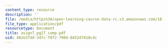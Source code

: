 ```yaml
---
content_type: resource
description: ''
file: /media/https%3A/open-learning-course-data-rc.s3.amazonaws.com/18-996a-simplicity-theory-spring-2004/482e37dd34fcf0f2790d8452d7418cdc_asign7_pg27_comp.pdf
file_type: application/pdf
resourcetype: Document
title: asign7_pg27_comp.pdf
uid: 482e37dd-34fc-f0f2-790d-8452d7418cdc
---
```

